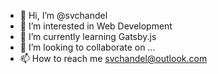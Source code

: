 - 👋 Hi, I’m @svchandel
- 👀 I’m interested in Web Development
- 🌱 I’m currently learning Gatsby.js
- 💞️ I’m looking to collaborate on ...
- 📫 How to reach me svchandel@outlook.com

<!---
svchandel/svchandel is a ✨ special ✨ repository because its `README.md` (this file) appears on your GitHub profile.
You can click the Preview link to take a look at your changes.
--->
